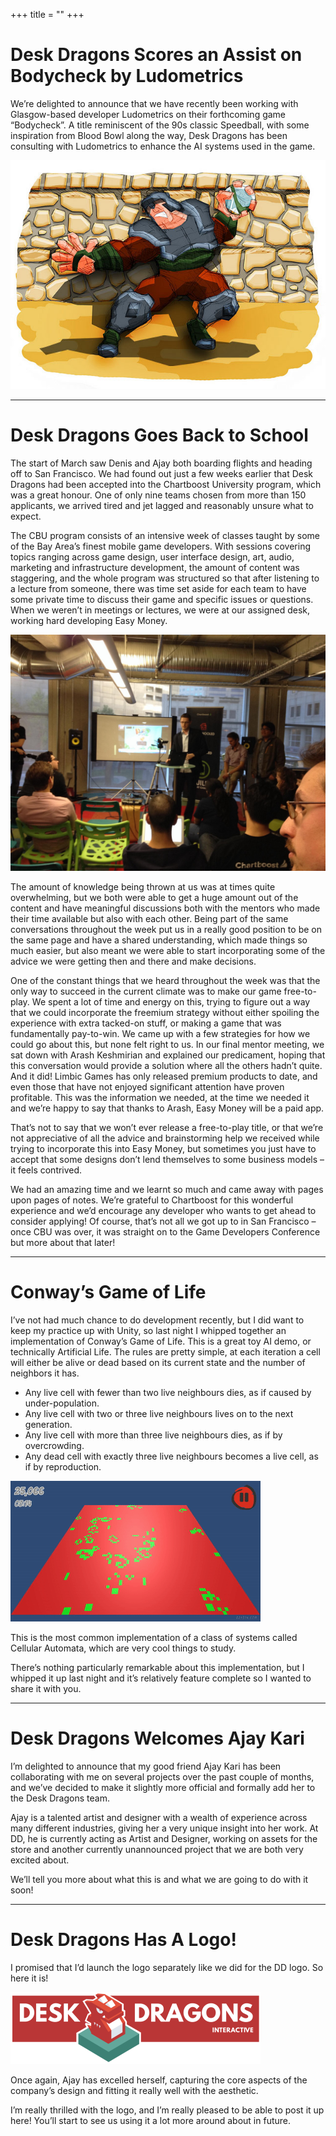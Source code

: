 +++
title = ""
+++

# Desk Dragons Scores an Assist on Bodycheck by Ludometrics

We’re delighted to announce that we have recently been working with Glasgow-based developer Ludometrics on their forthcoming game “Bodycheck”. A title reminiscent of the 90s classic Speedball, with some inspiration from Blood Bowl along the way, Desk Dragons has been consulting with Ludometrics to enhance the AI systems used in the game.

![DeskDragon](/img/11874012415_78bcd64ebb_z.jpg)

---

# Desk Dragons Goes Back to School

The start of March saw Denis and Ajay both boarding flights and heading off to San Francisco. We had found out just a few weeks earlier that Desk Dragons had been accepted into the Chartboost University program, which was a great honour. One of only nine teams chosen from more than 150 applicants, we arrived tired and jet lagged and reasonably unsure what to expect.

The CBU program consists of an intensive week of classes taught by some of the Bay Area’s finest mobile game developers. With sessions covering topics ranging across game design, user interface design, art, audio, marketing and infrastructure development, the amount of content was staggering, and the whole program was structured so that after listening to a lecture from someone, there was time set aside for each team to have some private time to discuss their game and specific issues or questions. When we weren’t in meetings or lectures, we were at our assigned desk, working hard developing Easy Money.

![DeskDragon](/img/BikYoOTCcAAC8d9.jpg)

The amount of knowledge being thrown at us was at times quite overwhelming, but we both were able to get a huge amount out of the content and have meaningful discussions both with the mentors who made their time available but also with each other. Being part of the same conversations throughout the week put us in a really good position to be on the same page and have a shared understanding, which made things so much easier, but also meant we were able to start incorporating some of the advice we were getting then and there and make decisions.

One of the constant things that we heard throughout the week was that the only way to succeed in the current climate was to make our game free-to-play. We spent a lot of time and energy on this, trying to figure out a way that we could incorporate the freemium strategy without either spoiling the experience with extra tacked-on stuff, or making a game that was fundamentally pay-to-win. We came up with a few strategies for how we could go about this, but none felt right to us. In our final mentor meeting, we sat down with Arash Keshmirian and explained our predicament, hoping that this conversation would provide a solution where all the others hadn’t quite. And it did! Limbic Games has only released premium products to date, and even those that have not enjoyed significant attention have proven profitable. This was the information we needed, at the time we needed it and we’re happy to say that thanks to Arash, Easy Money will be a paid app.

That’s not to say that we won’t ever release a free-to-play title, or that we’re not appreciative of all the advice and brainstorming help we received while trying to incorporate this into Easy Money, but sometimes you just have to accept that some designs don’t lend themselves to some business models – it feels contrived.

We had an amazing time and we learnt so much and came away with pages upon pages of notes. We’re grateful to Chartboost for this wonderful experience and we’d encourage any developer who wants to get ahead to consider applying! Of course, that’s not all we got up to in San Francisco – once CBU was over, it was straight on to the Game Developers Conference but more about that later!

---

# Conway’s Game of Life

I’ve not had much chance to do development recently, but I did want to keep my practice up with Unity, so last night I whipped together an implementation of Conway’s Game of Life. This is a great toy AI demo, or technically Artificial Life. The rules are pretty simple, at each iteration a cell will either be alive or dead based on its current state and the number of neighbors it has.

* Any live cell with fewer than two live neighbours dies, as if caused by under-population.
* Any live cell with two or three live neighbours lives on to the next generation.
* Any live cell with more than three live neighbours dies, as if by overcrowding.
* Any dead cell with exactly three live neighbours becomes a live cell, as if by reproduction.

![DeskDragon](/img/Conway_Game_of_Life_Unity3d_ECS.gif)

This is the most common implementation of a class of systems called Cellular Automata, which are very cool things to study.

There’s nothing particularly remarkable about this implementation, but I whipped it up last night and it’s relatively feature complete so I wanted to share it with you.

---

# Desk Dragons Welcomes Ajay Kari

I’m delighted to announce that my good friend Ajay Kari has been collaborating with me on several projects over the past couple of months, and we’ve decided to make it slightly more official and formally add her to the Desk Dragons team.

Ajay is a talented artist and designer with a wealth of experience across many different industries, giving her a very unique insight into her work. At DD, he is currently acting as Artist and Designer, working on assets for the store and another currently unannounced project that we are both very excited about.

We’ll tell you more about what this is and what we are going to do with it soon!

---

# Desk Dragons Has A Logo!

I promised that I’d launch the logo separately like we did for the DD logo. So here it is!

![DeskDragon](/img/logo.png)

Once again, Ajay has excelled herself, capturing the core aspects of the company’s design and fitting it really well with the aesthetic.

I’m really thrilled with the logo, and I’m really pleased to be able to post it up here! You’ll start to see us using it a lot more around about in future.

